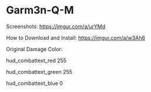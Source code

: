 # Garm3n-Q-M
Screenshots: https://imgur.com/a/urYMd

How to Download and Install: https://imgur.com/a/w3Ah6

Original Damage Color:

hud_combattext_red 255

hud_combattext_green 255

hud_combattext_blue 0
